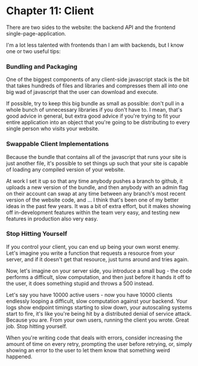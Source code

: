 # Chapter 11: Client

There are two sides to the website: the backend API and the frontend single-page-application.

I'm a lot less talented with frontends than I am with backends, but I know one or two useful tips:

### Bundling and Packaging
One of the biggest components of any client-side javascript stack is the bit that takes hundreds of files and libraries and compresses them all into one big wad of javascript that the user can download and execute.

If possible, try to keep this big bundle as small as possible: don't pull in a whole bunch of unnecessary libraries if you don't have to. I mean, that's good advice in general, but extra good advice if you're trying to fit your entire application into an object that you're going to be distributing to every single person who visits your website.

### Swappable Client Implementations
Because the bundle that contains all of the javascript that runs your site is just another file, it's possible to set things up such that your site is capable of loading any compiled version of your website.

At work I set it up so that any time anybody pushes a branch to github, it uploads a new version of the bundle, and then anybody with an admin flag on their account can swap at any time between any branch's most recent version of the website code, and ... I think that's been one of my better ideas in the past few years. It was a bit of extra effort, but it makes showing off in-development features within the team very easy, and testing new features in production also very easy.

### Stop Hitting Yourself
If you control your client, you can end up being your own worst enemy. Let's imagine you write a function that requests a resource from your server, and if it doesn't get that resource, just turns around and tries again.

Now, let's imagine on your server side, you introduce a small bug - the code performs a difficult, slow computation, and then just before it hands it off to the user, it does something stupid and throws a 500 instead.

Let's say you have 10000 active users - now you have 10000 clients endlessly looping a difficult, slow computation against your backend. Your logs show endpoint timings starting to slow down, your autoscaling systems start to fire, it's like you're being hit by a distributed denial of service attack. Because you are. From your own users, running the client you wrote. Great job. Stop hitting yourself.

When you're writing code that deals with errors, consider increasing the amount of time on every retry, prompting the user before retrying, or, simply showing an error to the user to let them know that something weird happened.